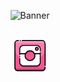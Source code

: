 <p align="center">
  <img src="./src/images/BANNER.png" alt="Banner" />
</p>

<p align="center">
  <br />

  <a href="https://www.instagram.com/0xviel">
    <img alt="nobuyaki Instagram" width="50px" src="./src/images/ICON_INSTAGRAM.png" />
  </a>
</p>

